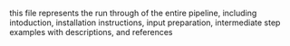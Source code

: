 this file represents the run through of the entire pipeline, including intoduction, installation instructions, input preparation, intermediate step examples with descriptions, and references
